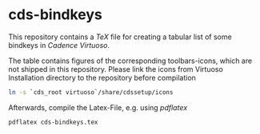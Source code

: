 # cds-bindkeys

This repository contains a *TeX* file for creating a tabular 
list of some bindkeys in *Cadence Virtuoso*.

The table contains figures of the corresponding toolbars-icons, 
which are not shipped in this repository.
Please link the icons from Virtuoso Installation directory
to the repository before compilation

```bash
ln -s `cds_root virtuoso`/share/cdssetup/icons
```

Afterwards, compile the Latex-File, e.g. using *pdflatex*

```bash
pdflatex cds-bindkeys.tex
```
